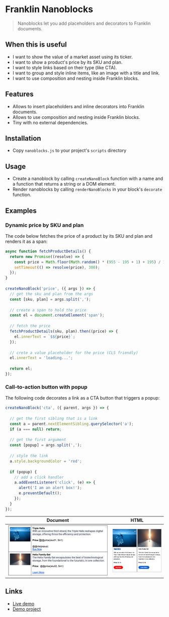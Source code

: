 # Franklin Nanoblocks
> Nanoblocks let you add placeholders and decorators to Franklin documents.

## When this is useful
- I want to show the value of a market asset using its ticker.
- I want to show a product's price by its SKU and plan.
- I want to style links based on their type (like CTA).
- I want to group and style inline items, like an image with a title and link.
- I want to use composition and nesting inside Franklin blocks.

## Features
- Allows to insert placeholders and inline decorators into Franklin documents.
- Allows to use composition and nesting inside Franklin blocks.
- Tiny with no external dependencies.

## Installation
- Copy `nanoblocks.js` to your project's `scripts` directory

## Usage
- Create a nanoblock by calling `createNanoBlock` function with a name and a function that returns a string or a DOM element.
- Render nanoblocks by calling `renderNanoBlocks` in your block's `decorate` function.

## Examples

### Dynamic price by SKU and plan

The code below fetches the price of a product by its SKU and plan and renders it as a span:

```js
async function fetchProductDetails() {
  return new Promise((resolve) => {
    const price = Math.floor(Math.random() * (955 - 195 + 1) + 195) / 100;
    setTimeout(() => resolve(price), 300);
  });
}

createNanoBlock('price', ({ args }) => {
  // get the sku and plan from the args
  const [sku, plan] = args.split(',');

  // create a span to hold the price
  const el = document.createElement('span');

  // fetch the price
  fetchProductDetails(sku, plan).then((price) => {
    el.innerText = `$${price}`;
  });

  // crete a value placeholder for the price (CLS friendly)
  el.innerText = 'loading...';

  return el;
});
```

### Call-to-action button with popup

The following code decorates a link as a CTA button that triggers a popup:
```js
createNanoBlock('cta', ({ parent, args }) => {
  
  // get the first sibling that is a link
  const a = parent.nextElementSibling.querySelector('a');
  if (a === null) return;
  
  // get the first argument
  const [popup] = args.split(',');
  
  // style the link
  a.style.backgroundColor = 'red';

  if (popup) {
    // add a click handler
    a.addEventListener('click', (e) => {
      alert('I am an alert box!');
      e.preventDefault();
    });
  }
});
```

| Document                                   | HTML                                                     |
|--------------------------------------------|----------------------------------------------------------|
| <img src="docs/source.png" alt="drawing"/> | <img src="docs/outcome.png" alt="drawing" width="300" /> |

## Links

- [Live demo](https://main--franklin-nanoblocks-demo--vtsaplin.hlx.page/)
- [Demo project](https://github.com/vtsaplin/franklin-nanoblocks-demo)
